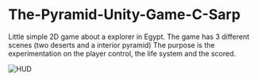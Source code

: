 # The-Pyramid-Unity-Game-C-Sarp
Little simple 2D game about a explorer in Egypt. The game has 3 different scenes (two deserts and a interior pyramid) The purpose is the experimentation on the player control, the life system and the scored.

![HUD](https://user-images.githubusercontent.com/114874235/194601540-3a899893-3f3e-4c18-84f4-dcc7e86a8358.png)
